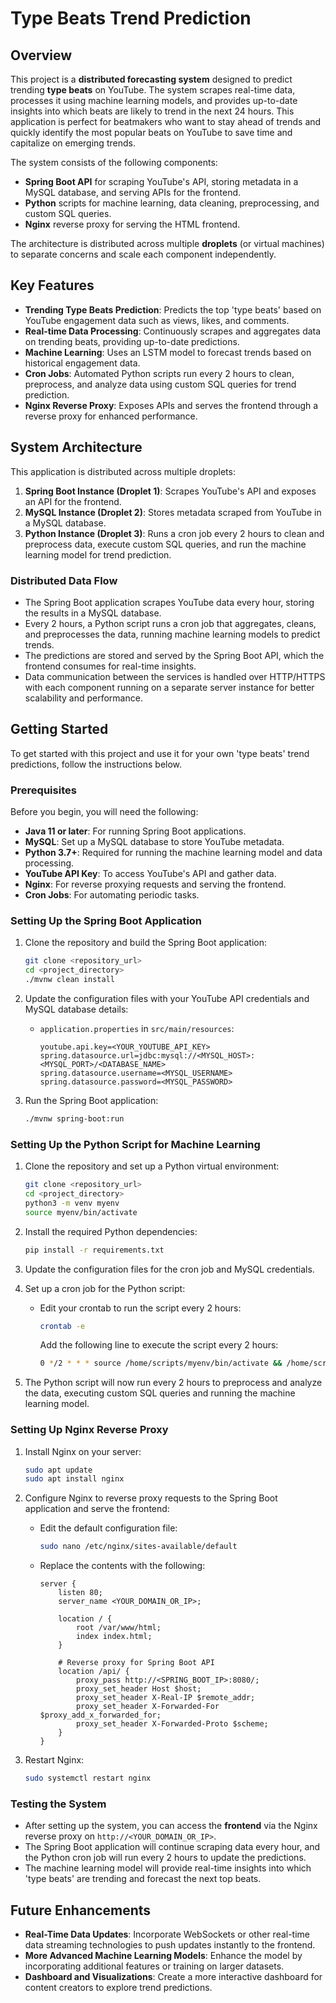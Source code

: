 
# Type Beats Trend Prediction

## Overview

This project is a **distributed forecasting system** designed to predict trending **type beats** on YouTube. The system scrapes real-time data, processes it using machine learning models, and provides up-to-date insights into which beats are likely to trend in the next 24 hours. This application is perfect for beatmakers who want to stay ahead of trends and quickly identify the most popular beats on YouTube to save time and capitalize on emerging trends.

The system consists of the following components:
- **Spring Boot API** for scraping YouTube's API, storing metadata in a MySQL database, and serving APIs for the frontend.
- **Python** scripts for machine learning, data cleaning, preprocessing, and custom SQL queries.
- **Nginx** reverse proxy for serving the HTML frontend.

The architecture is distributed across multiple **droplets** (or virtual machines) to separate concerns and scale each component independently.

## Key Features
- **Trending Type Beats Prediction**: Predicts the top 'type beats' based on YouTube engagement data such as views, likes, and comments.
- **Real-time Data Processing**: Continuously scrapes and aggregates data on trending beats, providing up-to-date predictions.
- **Machine Learning**: Uses an LSTM model to forecast trends based on historical engagement data.
- **Cron Jobs**: Automated Python scripts run every 2 hours to clean, preprocess, and analyze data using custom SQL queries for trend prediction.
- **Nginx Reverse Proxy**: Exposes APIs and serves the frontend through a reverse proxy for enhanced performance.

## System Architecture

This application is distributed across multiple droplets:
1. **Spring Boot Instance (Droplet 1)**: Scrapes YouTube's API and exposes an API for the frontend.
2. **MySQL Instance (Droplet 2)**: Stores metadata scraped from YouTube in a MySQL database.
3. **Python Instance (Droplet 3)**: Runs a cron job every 2 hours to clean and preprocess data, execute custom SQL queries, and run the machine learning model for trend prediction.

### Distributed Data Flow
- The Spring Boot application scrapes YouTube data every hour, storing the results in a MySQL database.
- Every 2 hours, a Python script runs a cron job that aggregates, cleans, and preprocesses the data, running machine learning models to predict trends.
- The predictions are stored and served by the Spring Boot API, which the frontend consumes for real-time insights.
- Data communication between the services is handled over HTTP/HTTPS with each component running on a separate server instance for better scalability and performance.

## Getting Started

To get started with this project and use it for your own 'type beats' trend predictions, follow the instructions below.

### Prerequisites

Before you begin, you will need the following:
- **Java 11 or later**: For running Spring Boot applications.
- **MySQL**: Set up a MySQL database to store YouTube metadata.
- **Python 3.7+**: Required for running the machine learning model and data processing.
- **YouTube API Key**: To access YouTube's API and gather data.
- **Nginx**: For reverse proxying requests and serving the frontend.
- **Cron Jobs**: For automating periodic tasks.

### Setting Up the Spring Boot Application

1. Clone the repository and build the Spring Boot application:
   ```bash
   git clone <repository_url>
   cd <project_directory>
   ./mvnw clean install
   ```

2. Update the configuration files with your YouTube API credentials and MySQL database details:
   - `application.properties` in `src/main/resources`:
     ```properties
     youtube.api.key=<YOUR_YOUTUBE_API_KEY>
     spring.datasource.url=jdbc:mysql://<MYSQL_HOST>:<MYSQL_PORT>/<DATABASE_NAME>
     spring.datasource.username=<MYSQL_USERNAME>
     spring.datasource.password=<MYSQL_PASSWORD>
     ```

3. Run the Spring Boot application:
   ```bash
   ./mvnw spring-boot:run
   ```

### Setting Up the Python Script for Machine Learning

1. Clone the repository and set up a Python virtual environment:
   ```bash
   git clone <repository_url>
   cd <project_directory>
   python3 -m venv myenv
   source myenv/bin/activate
   ```

2. Install the required Python dependencies:
   ```bash
   pip install -r requirements.txt
   ```

3. Update the configuration files for the cron job and MySQL credentials.

4. Set up a cron job for the Python script:
   - Edit your crontab to run the script every 2 hours:
     ```bash
     crontab -e
     ```
     Add the following line to execute the script every 2 hours:
     ```bash
     0 */2 * * * source /home/scripts/myenv/bin/activate && /home/scripts/myenv/bin/python /home/scripts/run_analysis.py >> /home/scripts/log.txt 2>&1
     ```

5. The Python script will now run every 2 hours to preprocess and analyze the data, executing custom SQL queries and running the machine learning model.

### Setting Up Nginx Reverse Proxy

1. Install Nginx on your server:
   ```bash
   sudo apt update
   sudo apt install nginx
   ```

2. Configure Nginx to reverse proxy requests to the Spring Boot application and serve the frontend:
   - Edit the default configuration file:
     ```bash
     sudo nano /etc/nginx/sites-available/default
     ```
   - Replace the contents with the following:
     ```nginx
     server {
         listen 80;
         server_name <YOUR_DOMAIN_OR_IP>;

         location / {
             root /var/www/html;
             index index.html;
         }

         # Reverse proxy for Spring Boot API
         location /api/ {
             proxy_pass http://<SPRING_BOOT_IP>:8080/;
             proxy_set_header Host $host;
             proxy_set_header X-Real-IP $remote_addr;
             proxy_set_header X-Forwarded-For $proxy_add_x_forwarded_for;
             proxy_set_header X-Forwarded-Proto $scheme;
         }
     }
     ```

3. Restart Nginx:
   ```bash
   sudo systemctl restart nginx
   ```

### Testing the System

- After setting up the system, you can access the **frontend** via the Nginx reverse proxy on `http://<YOUR_DOMAIN_OR_IP>`.
- The Spring Boot application will continue scraping data every hour, and the Python cron job will run every 2 hours to update the predictions.
- The machine learning model will provide real-time insights into which 'type beats' are trending and forecast the next top beats.

## Future Enhancements
- **Real-Time Data Updates**: Incorporate WebSockets or other real-time data streaming technologies to push updates instantly to the frontend.
- **More Advanced Machine Learning Models**: Enhance the model by incorporating additional features or training on larger datasets.
- **Dashboard and Visualizations**: Create a more interactive dashboard for content creators to explore trend predictions.

